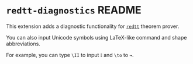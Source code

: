 # `redtt-diagnostics` README

This extension adds a diagnostic functionality for [`redtt`] theorem prover.

You can also input Unicode symbols using LaTeX-like command and shape abbreviations.

For example, you can type `\II` to input `𝕀` and `\to` to `→`.

[`redtt`]: https://github.com/RedPRL/redtt
